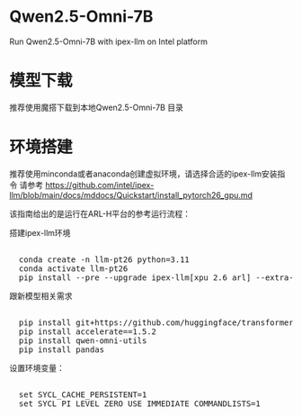 # Qwen2.5-Omni-7B
Run Qwen2.5-Omni-7B with ipex-llm on Intel platform

# 模型下载
推荐使用魔搭下载到本地Qwen2.5-Omni-7B 目录

# 环境搭建
推荐使用minconda或者anaconda创建虚拟环境，请选择合适的ipex-llm安装指令
请参考 https://github.com/intel/ipex-llm/blob/main/docs/mddocs/Quickstart/install_pytorch26_gpu.md

该指南给出的是运行在ARL-H平台的参考运行流程：

搭建ipex-llm环境
  <pre> 
  conda create -n llm-pt26 python=3.11
  conda activate llm-pt26
  pip install --pre --upgrade ipex-llm[xpu_2.6_arl] --extra-index-url https://pytorch-extension.intel.com/release-whl/stable/arl/cn/ </pre>

跟新模型相关需求
  <pre> 
  pip install git+https://github.com/huggingface/transformers@f742a644ca32e65758c3adb36225aef1731bd2a8
  pip install accelerate==1.5.2
  pip install qwen-omni-utils 
  pip install pandas </pre>

设置环境变量：
  <pre> 
  set SYCL_CACHE_PERSISTENT=1
  set SYCL_PI_LEVEL_ZERO_USE_IMMEDIATE_COMMANDLISTS=1 </pre>
  



